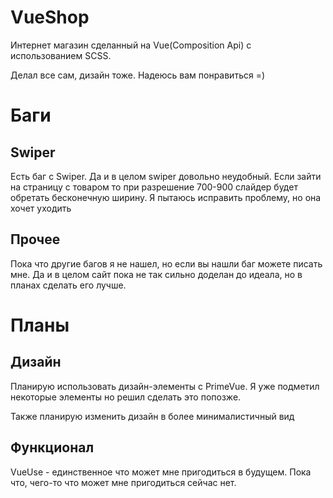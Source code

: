 # VueShop
Интернет магазин сделанный на Vue(Composition Api) с использованием SCSS.

Делал все сам, дизайн тоже. Надеюсь вам понравиться =)

# Баги
## Swiper
Есть баг с Swiper. Да и в целом swiper довольно неудобный. Если зайти
на страницу с товаром то при разрешение 700-900 слайдер будет обретать
бесконечную ширину. Я пытаюсь исправить проблему, но она хочет уходить
## Прочее
Пока что другие багов я не нашел, но если вы нашли баг можете писать мне. Да и в целом сайт пока не так сильно доделан до идеала, но в планах сделать его лучше.

# Планы
## Дизайн
Планирую использовать дизайн-элементы с PrimeVue. Я уже подметил некоторые элементы но решил сделать это попозже.

Также планирую изменить дизайн в более минималистичный вид
## Функционал
VueUse - единственное что может мне пригодиться в будущем. Пока что, чего-то что может мне пригодиться сейчас нет.
